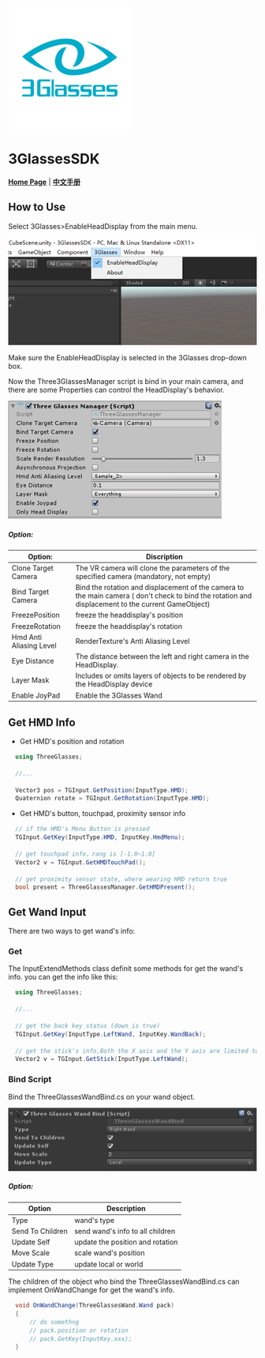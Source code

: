 ![img](./README/icon.png)

# 3GlassesSDK

**[Home Page](http://dev.vrshow.com/)** | **[中文手册](./README_zh.md)**

## How to Use

Select 3Glasses>EnableHeadDisplay from the main menu.

![img](./README/EnableHeadDisplay.png)

Make sure the EnableHeadDisplay is selected in the 3Glasses drop-down box.

Now the Three3GlassesManager script is bind in your main camera, and there are some Properties can control the HeadDisplay's behavior.

![img](./README/TreeGlassesCameraProperty.png)

##### Option:

| Option:               | Discription                                                                            |
|-------------------------|----------------------------------------------------------------------------------------|
| Clone Target Camera     | The VR camera will clone the parameters of the specified camera (mandatory, not empty) |
| Bind Target Camera      | Bind the rotation and displacement of the camera to the main camera ( don't check to bind the rotation and displacement to the current GameObject) |
| FreezePosition          | freeze the headdisplay's position                                                      |
| FreezeRotation          | freeze the headdisplay's rotation                                                      |
| Hmd Anti Aliasing Level | RenderTexture's Anti Aliasing Level                                                    |
| Eye Distance            | The distance between the left and right camera in the HeadDisplay.                     |
| Layer Mask              | Includes or omits layers of objects to be rendered by the HeadDisplay device           |
| Enable JoyPad           | Enable the 3Glasses Wand                                                               |

## Get HMD Info

- Get HMD's position and rotation

```csharp
  using ThreeGlasses;

  //...

  Vector3 pos = TGInput.GetPosition(InputType.HMD);
  Quaternion rotate = TGInput.GetRotation(InputType.HMD);
```

- Get HMD's button, touchpad, proximity sensor info

```csharp
  // if the HMD's Menu Button is pressed
  TGInput.GetKey(InputType.HMD, InputKey.HmdMenu);

  // get touchpad info，rang is [-1.0~1.0]
  Vector2 v = TGInput.GetHMDTouchPad();

  // get proximity sensor state, where wearing HMD return true
  bool present = ThreeGlassesManager.GetHMDPresent();
```

## Get Wand Input

There are two ways to get wand's info:

### Get

The InputExtendMethods class definit some methods for get the wand's info. you can get the info like this:

```csharp
  using ThreeGlasses;

  //...

  // get the back key status (down is true)
  TGInput.GetKey(InputType.LeftWand, InputKey.WandBack);

  // get the stick's info,Both the X axis and the Y axis are limited to between -1 and 1.
  Vector2 v = TGInput.GetStick(InputType.LeftWand);
```

### Bind Script

Bind the ThreeGlassesWandBind.cs on your wand object.

![img](./README/TreeGlassesWandBindProperty.png)

##### Option:

| Option           | Description                      |
|------------------|----------------------------------|
| Type             | wand's type                      |
| Send To Children | send wand's info to all children |
| Update Self      | update the position and rotation |
| Move Scale       | scale wand's position            |
| Update Type      | update local or world            |

The children of the object who bind the ThreeGlassesWandBind.cs can implement OnWandChange for get the wand's info.

```csharp
  void OnWandChange(ThreeGlassesWand.Wand pack)
  {
      // do somethng
      // pack.position or rotation
      // pack.GetKey(InputKey.xxx);
  }
```
